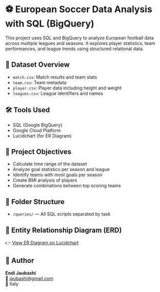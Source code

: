 # ⚽ European Soccer Data Analysis with SQL (BigQuery)

This project uses SQL and BigQuery to analyze European football data across multiple leagues and seasons. It explores player statistics, team performances, and league trends using structured relational data.

## 🧩 Dataset Overview
- `match.csv`: Match results and team stats
- `team.csv`: Team metadata
- `player.csv`: Player data including height and weight
- `leagues.csv`: League identifiers and names

## 🛠️ Tools Used
- SQL (Google BigQuery)
- Google Cloud Platform
- Lucidchart (for ER Diagram)

## 🎯 Project Objectives
- Calculate time range of the dataset
- Analyze goal statistics per season and league
- Identify teams with most goals per season
- Create BMI analysis of players
- Generate combinations between top scoring teams

## 📂 Folder Structure
- `/queries/` — All SQL scripts separated by task

## 🔗 Entity Relationship Diagram (ERD)
👉 [View ER Diagram on Lucidchart](https://lucid.app/lucidchart/6b23ff96-39f8-4609-85b6-aa4c8ff03232/edit?viewport_loc=-714%2C115%2C1176%2C567%2C0_0&invitationId=inv_05c209db-1a24-419d-ba1e-0095f5135b30)

## 👤 Author
**Endi Jaubashi**  
📧 jaubashi@gmail.com  
📍 Italy